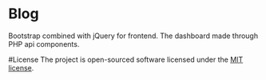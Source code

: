 # Blog
Bootstrap combined with jQuery for frontend. The dashboard made through PHP api components.

#License
The project is open-sourced software licensed under the <a href="https://opensource.org/licenses/MIT">MIT license</a>.
